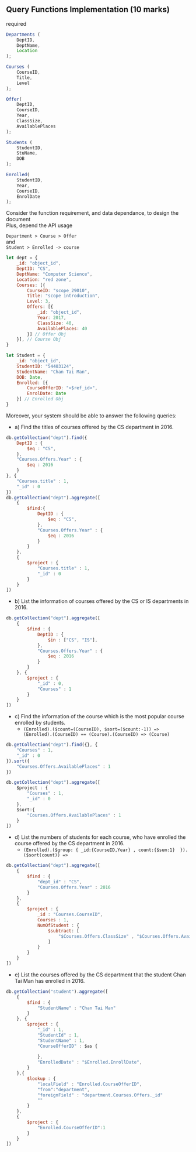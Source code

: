## Query Functions Implementation (10 marks)

required
```js
Departments (
    DeptID, 
    DeptName, 
    Location
);

Courses (
    CourseID, 
    Title, 
    Level
);

Offer(
    DeptID, 
    CourseID, 
    Year, 
    ClassSize, 
    AvailablePlaces
);

Students (
    StudentID, 
    StuName, 
    DOB
);

Enrolled(
    StudentID, 
    Year, 
    CourseID, 
    EnrolDate
);
```
Consider the function requirement, and data dependance, to design the document \
Plus, depend the API usage 

`Department > Course > Offer` \
and \
`Student > Enrolled -> course`
```js
let dept = {
    _id: "object_id",
    DeptID: "CS",
    DeptName: "Computer Science",
    Location: "red zone",
    Courses: [{
        CourseID: "scope_29010",
        Title: "scope introduction",
        Level: 3,
        Offers: [{
            _id: "object_id",
            Year: 2017,
            ClassSize: 40,
            AvailablePlaces: 40
        }] // Offer Obj
    }], // Course Obj
}

let Student = {
    _id: "object_id",
    StudentID: "54403124",
    StudentName: "Chan Tai Man",
    DOB: Date,
    Enrolled: [{
        CourseOfferID: "<$ref_id>",
        EnrolDate: Date
    }] // Enrolled Obj
}
```


Moreover, your system should be able to answer the following queries:
- a) Find the titles of courses offered by the CS department in 2016.
``` js
db.getCollection("dept").find({
    DeptID : {
        $eq : "CS",
    },
    "Courses.Offers.Year" : {
        $eq : 2016
    }
}, {
    "Courses.title" : 1,
    "_id" : 0
})
db.getCollection("dept").aggregate([
    {
        $find:{
            DeptID : {
                $eq : "CS",
            },
            "Courses.Offers.Year" : {
                $eq : 2016
            }
        }
    }, 
    {
        $project : {
            "Courses.title" : 1,
            "_id" : 0
        }
    }
])
```
- b) List the information of courses offered by the CS or IS departments in 2016.
 
``` js
db.getCollection("dept").aggregate([
    {
        $find : { 
            DeptID : {
                $in : ["CS", "IS"],
            },
            "Courses.Offers.Year" : {
                $eq : 2016
            }
        }
    }, {
        $project : {
            "_id" : 0,
            "Courses" : 1
        }
    }
])
```

- c) Find the information of the course which is the most popular course enrolled by students.
  - `(Enrolled).($count=(CourseID), $sort=($count:-1)) => (Enrolled).(CourseID) == (Course).(CourseID) => (Course)`
```js 
db.getCollection("dept").find({}, {
    "Courses" : 1,
    "_id" : 0
}).sort({
    "Courses.Offers.AvailablePlaces" : 1
})

db.getCollection("dept").aggregate([
    $project : {
        "Courses" : 1,
        "_id" : 0
    },
    $sort:{
        "Courses.Offers.AvailablePlaces" : 1
    }
])

```
  
- d) List the numbers of students for each course, who have enrolled the course offered by the CS department in 2016.
  - `(Enrolled).($group: { _id:{CourseID,Year} , count:{$sum:1}  }).($sort(count)) => `
```js
db.getCollection("dept").aggregate([
    {
        $find : {
            "dept_id" : "CS",
            "Courses.Offers.Year" : 2016
        }
    },
    {
        $project : {
            _id : "Courses.CourseID",
            Courses : 1,
            NumOfStudent : {
                $subtract: [
                    "$Courses.Offers.ClassSize" , "$Courses.Offers.AvailablePlaces"
                ]
            }
        }
    }
])

```
- e) List the courses offered by the CS department that the student Chan Tai Man has enrolled in 2016.

```js
db.getCollection("student").aggregate([
    {
        $find : {
            "StudentName" : "Chan Tai Man"
        }
    }, { 
        $project : {
            "_id" : 1,
            "StudentId" : 1,
            "StudentName" : 1,
            "CourseOfferID" : $as {
                
            },
            "EnrolledDate" : "$Enrolled.EnrollDate",
        }
    },{
        $lookup : {
            "localField" : "Enrolled.CourseOfferID",
            "from":"department",
            "foreignField" : "department.Courses.Offers._id"
            ""
        }
    },
    {
        $project : {
            "Enrolled.CourseOfferID":1
        }
    }
])
```